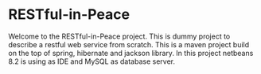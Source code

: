 # RESTful-in-Peace

Welcome to the RESTful-in-Peace project. This is dummy project to describe a restful web service from scratch. This is a maven project build 
on the top of spring, hibernate and jackson library. In this project netbeans 8.2 is using as IDE and MySQL as database server.
